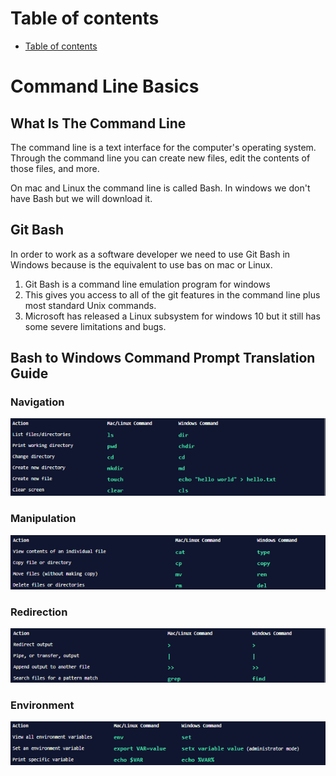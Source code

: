 # Table of contents 
- [Table of contents](#table-of-contents)

# Command Line Basics 
## What Is The Command Line
The command line is a text interface for the computer's operating system. Through the command line you can create new files, edit the contents of those files, and more.

On mac and Linux the command line is called Bash. In windows we don't have Bash but we will download it.



## Git Bash
In order to work as a software developer we need to use Git Bash in Windows because is the equivalent to use bas on mac or Linux. 

1. Git Bash is a command line emulation program for windows
2. This gives you access to all of the git features in the command line plus most standard Unix commands. 
3. Microsoft has released a Linux subsystem for windows 10 but it still has some severe limitations and bugs. 

## Bash to Windows Command Prompt Translation Guide
### Navigation
![Navigations](images/navigation.png)

### Manipulation
![Manipulation](images/manipulation.png)

### Redirection
![Redirection](images/redirection.png)

### Environment
![Environment](images/environment.png)